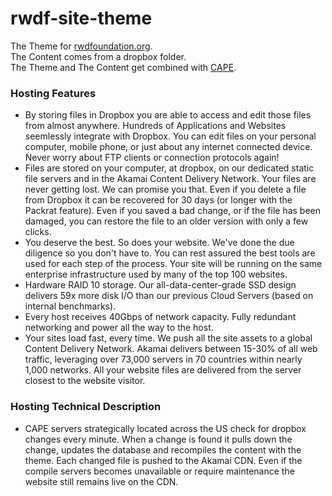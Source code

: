 rwdf-site-theme
===============

The Theme for [rwdfoundation.org](http://www.rwdfoundation.org/).  
The Content comes from a dropbox folder.  
The Theme and The Content get combined with [CAPE](http://www.cape.io/).  

### Hosting Features

* By storing files in Dropbox you are able to access and edit those files from almost anywhere. Hundreds of Applications and Websites seemlessly integrate with Dropbox. You can edit files on your personal computer, mobile phone, or just about any internet connected device. Never worry about FTP clients or connection protocols again!
* Files are stored on your computer, at dropbox, on our dedicated static file servers and in the Akamai Content Delivery Network. Your files are never getting lost. We can promise you that. Even if you delete a file from Dropbox it can be recovered for 30 days (or longer with the Packrat feature). Even if you saved a bad change, or if the file has been damaged, you can restore the file to an older version with only a few clicks.
* You deserve the best. So does your website. We've done the due diligence so you don't have to. You can rest assured the best tools are used for each step of the process. Your site will be running on the same enterprise infrastructure used by many of the top 100 websites.
* Hardware RAID 10 storage. Our all-data-center-grade SSD design delivers 59x more disk I/O than our previous Cloud Servers (based on internal benchmarks).
* Every host receives 40Gbps of network capacity. Fully redundant networking and power all the way to the host.
* Your sites load fast, every time. We push all the site assets to a global Content Delivery Network. Akamai delivers between 15-30% of all web traffic, leveraging over 73,000 servers in 70 countries within nearly 1,000 networks. All your website files are delivered from the server closest to the website visitor.

### Hosting Technical Description

* CAPE servers strategically located across the US check for dropbox changes every minute. When a change is found it pulls down the change, updates the database and recompiles the content with the theme. Each changed file is pushed to the Akamai CDN. Even if the compile servers becomes unavailable or require maintenance the website still remains live on the CDN.
